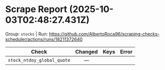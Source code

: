 # Scrape Report (2025-10-03T02:48:27.431Z)

Group: `stocks`  |  Run: https://github.com/AlbertoRoca96/scraping-checks-scheduler/actions/runs/18211372640

| Check | Changed | Keys | Error |
|---|:---:|:--|:--|
| `stock_ntdoy_global_quote` | — |  |  |
